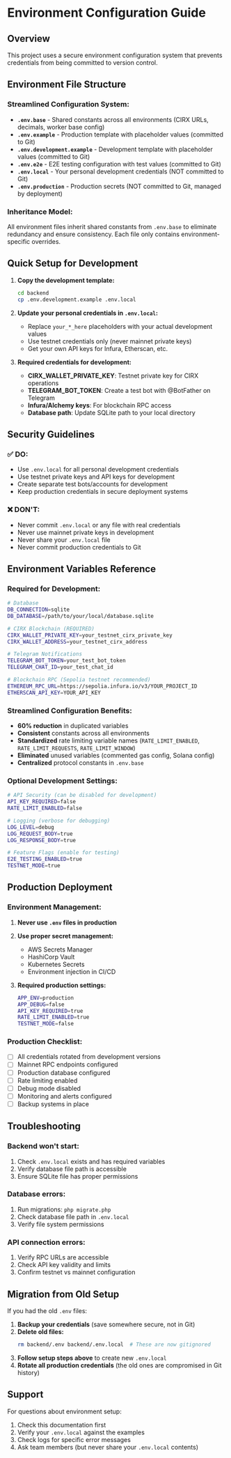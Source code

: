 # Environment Configuration Guide

## Overview

This project uses a secure environment configuration system that prevents credentials from being committed to version control.

## Environment File Structure

### Streamlined Configuration System:
- **`.env.base`** - Shared constants across all environments (CIRX URLs, decimals, worker base config)
- **`.env.example`** - Production template with placeholder values (committed to Git)
- **`.env.development.example`** - Development template with placeholder values (committed to Git)  
- **`.env.e2e`** - E2E testing configuration with test values (committed to Git)
- **`.env.local`** - Your personal development credentials (NOT committed to Git)
- **`.env.production`** - Production secrets (NOT committed to Git, managed by deployment)

### Inheritance Model:
All environment files inherit shared constants from `.env.base` to eliminate redundancy and ensure consistency. Each file only contains environment-specific overrides.

## Quick Setup for Development

1. **Copy the development template:**
   ```bash
   cd backend
   cp .env.development.example .env.local
   ```

2. **Update your personal credentials in `.env.local`:**
   - Replace `your_*_here` placeholders with your actual development values
   - Use testnet credentials only (never mainnet private keys)
   - Get your own API keys for Infura, Etherscan, etc.

3. **Required credentials for development:**
   - **CIRX_WALLET_PRIVATE_KEY**: Testnet private key for CIRX operations
   - **TELEGRAM_BOT_TOKEN**: Create a test bot with @BotFather on Telegram
   - **Infura/Alchemy keys**: For blockchain RPC access
   - **Database path**: Update SQLite path to your local directory

## Security Guidelines

### ✅ DO:
- Use `.env.local` for all personal development credentials
- Use testnet private keys and API keys for development
- Create separate test bots/accounts for development
- Keep production credentials in secure deployment systems

### ❌ DON'T:
- Never commit `.env.local` or any file with real credentials
- Never use mainnet private keys in development
- Never share your `.env.local` file
- Never commit production credentials to Git

## Environment Variables Reference

### Required for Development:
```bash
# Database
DB_CONNECTION=sqlite
DB_DATABASE=/path/to/your/local/database.sqlite

# CIRX Blockchain (REQUIRED)
CIRX_WALLET_PRIVATE_KEY=your_testnet_cirx_private_key
CIRX_WALLET_ADDRESS=your_testnet_cirx_address

# Telegram Notifications
TELEGRAM_BOT_TOKEN=your_test_bot_token
TELEGRAM_CHAT_ID=your_test_chat_id

# Blockchain RPC (Sepolia testnet recommended)
ETHEREUM_RPC_URL=https://sepolia.infura.io/v3/YOUR_PROJECT_ID
ETHERSCAN_API_KEY=YOUR_API_KEY
```

### Streamlined Configuration Benefits:
- **60% reduction** in duplicated variables
- **Consistent** constants across all environments
- **Standardized** rate limiting variable names (`RATE_LIMIT_ENABLED`, `RATE_LIMIT_REQUESTS`, `RATE_LIMIT_WINDOW`)
- **Eliminated** unused variables (commented gas config, Solana config)
- **Centralized** protocol constants in `.env.base`

### Optional Development Settings:
```bash
# API Security (can be disabled for development)
API_KEY_REQUIRED=false
RATE_LIMIT_ENABLED=false

# Logging (verbose for debugging)
LOG_LEVEL=debug
LOG_REQUEST_BODY=true
LOG_RESPONSE_BODY=true

# Feature Flags (enable for testing)
E2E_TESTING_ENABLED=true
TESTNET_MODE=true
```

## Production Deployment

### Environment Management:
1. **Never use `.env` files in production**
2. **Use proper secret management:**
   - AWS Secrets Manager
   - HashiCorp Vault  
   - Kubernetes Secrets
   - Environment injection in CI/CD

3. **Required production settings:**
   ```bash
   APP_ENV=production
   APP_DEBUG=false
   API_KEY_REQUIRED=true
   RATE_LIMIT_ENABLED=true
   TESTNET_MODE=false
   ```

### Production Checklist:
- [ ] All credentials rotated from development versions
- [ ] Mainnet RPC endpoints configured
- [ ] Production database configured
- [ ] Rate limiting enabled
- [ ] Debug mode disabled
- [ ] Monitoring and alerts configured
- [ ] Backup systems in place

## Troubleshooting

### Backend won't start:
1. Check `.env.local` exists and has required variables
2. Verify database file path is accessible
3. Ensure SQLite file has proper permissions

### Database errors:
1. Run migrations: `php migrate.php`
2. Check database file path in `.env.local`
3. Verify file system permissions

### API connection errors:
1. Verify RPC URLs are accessible
2. Check API key validity and limits
3. Confirm testnet vs mainnet configuration

## Migration from Old Setup

If you had the old `.env` files:

1. **Backup your credentials** (save somewhere secure, not in Git)
2. **Delete old files:**
   ```bash
   rm backend/.env backend/.env.local  # These are now gitignored
   ```
3. **Follow setup steps above** to create new `.env.local`
4. **Rotate all production credentials** (the old ones are compromised in Git history)

## Support

For questions about environment setup:
1. Check this documentation first
2. Verify your `.env.local` against the examples
3. Check logs for specific error messages
4. Ask team members (but never share your `.env.local` contents)